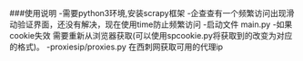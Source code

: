 ###使用说明
-需要python3环境,安装scrapy框架
-企查查有一个频繁访问出现滑动验证界面，还没有解决，现在使用time防止频繁访问
-启动文件 main.py
-如果cookie失效  需要重新从浏览器获取(可以使用spcookie.py将获取到的改变为对应的格式)。
-proxiesip/proxies.py 在西刺网获取可用的代理ip
